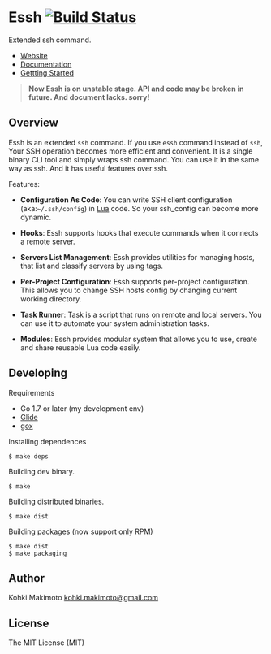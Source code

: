 # Essh [![Build Status](https://travis-ci.org/kohkimakimoto/essh.svg?branch=master)](https://travis-ci.org/kohkimakimoto/essh)

Extended ssh command. 

* [Website](https://essh.sitespread.net/)
* [Documentation](https://essh.sitespread.net/docs/en/index.html)
* [Gettting Started](https://essh.sitespread.net/intro/en/index.html)

> **Now Essh is on unstable stage. API and code may be broken in future. And document lacks. sorry!**

## Overview

Essh is an extended `ssh` command. If you use `essh` command instead of `ssh`, Your SSH operation becomes more efficient and convenient. It is a single binary CLI tool and simply wraps ssh command. You can use it in the same way as ssh. And it has useful features over ssh.

Features:

* **Configuration As Code**: You can write SSH client configuration (aka:`~/.ssh/config`) in [Lua](https://www.lua.org/) code. So your ssh_config can become more dynamic.

* **Hooks**: Essh supports hooks that execute commands when it connects a remote server.

* **Servers List Management**: Essh provides utilities for managing hosts, that list and classify servers by using tags.

* **Per-Project Configuration**: Essh supports per-project configuration. This allows you to change SSH hosts config by changing current working directory.

* **Task Runner**: Task is a script that runs on remote and local servers. You can use it to automate your system administration tasks.

* **Modules**: Essh provides modular system that allows you to use, create and share reusable Lua code easily.

## Developing

Requirements

* Go 1.7 or later (my development env)
* [Glide](https://glide.sh/)
* [gox](https://github.com/mitchellh/gox)

Installing dependences

```
$ make deps
```

Building dev binary.

```
$ make
```

Building distributed binaries.


```
$ make dist
```

Building packages (now support only RPM)

```
$ make dist
$ make packaging
```

## Author

Kohki Makimoto <kohki.makimoto@gmail.com>

## License

The MIT License (MIT)
